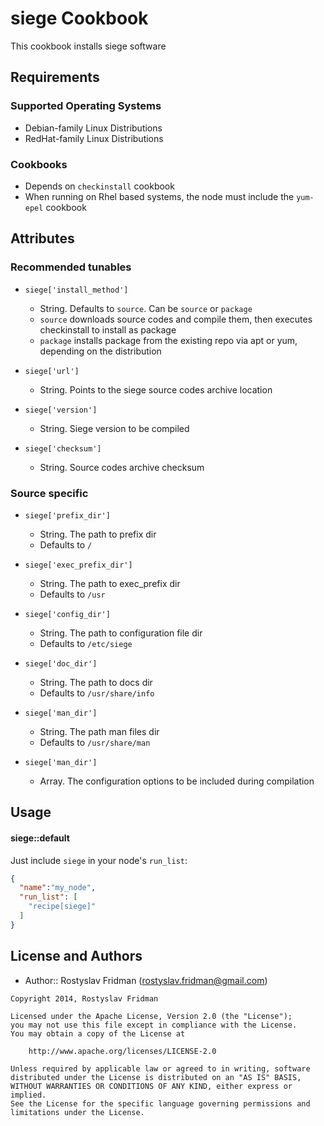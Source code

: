 siege Cookbook
==============
This cookbook installs siege software

Requirements
------------
### Supported Operating Systems
- Debian-family Linux Distributions
- RedHat-family Linux Distributions

### Cookbooks
- Depends on `checkinstall` cookbook
- When running on Rhel based systems, the node must include the `yum-epel` cookbook

Attributes
----------
### Recommended tunables

* `siege['install_method']`
  - String. Defaults to `source`. Can be `source` or `package`
  - `source` downloads source codes and compile them, then executes checkinstall to install as package
  - `package` installs package from the existing repo via apt or yum, depending on the distribution

* `siege['url']`
  - String. Points to the siege source codes archive location

* `siege['version']`
  - String. Siege version to be compiled

* `siege['checksum']`
  - String. Source codes archive checksum

### Source specific

* `siege['prefix_dir']`
  - String. The path to prefix dir
  - Defaults to `/`

* `siege['exec_prefix_dir']`
  - String. The path to exec_prefix dir
  - Defaults to `/usr`

* `siege['config_dir']`
  - String. The path to configuration file dir
  - Defaults to `/etc/siege`

* `siege['doc_dir']`
  - String. The path to docs dir
  - Defaults to `/usr/share/info`

* `siege['man_dir']`
  - String. The path man files dir
  - Defaults to `/usr/share/man`

* `siege['man_dir']`
  - Array. The configuration options to be included during compilation

Usage
-----
#### siege::default
Just include `siege` in your node's `run_list`:

```json
{
  "name":"my_node",
  "run_list": [
    "recipe[siege]"
  ]
}
```

License and Authors
-------------------

- Author:: Rostyslav Fridman (rostyslav.fridman@gmail.com)

```text
Copyright 2014, Rostyslav Fridman

Licensed under the Apache License, Version 2.0 (the "License");
you may not use this file except in compliance with the License.
You may obtain a copy of the License at

    http://www.apache.org/licenses/LICENSE-2.0

Unless required by applicable law or agreed to in writing, software
distributed under the License is distributed on an "AS IS" BASIS,
WITHOUT WARRANTIES OR CONDITIONS OF ANY KIND, either express or implied.
See the License for the specific language governing permissions and
limitations under the License.
```
